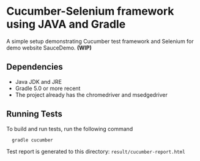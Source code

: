 
# Cucumber-Selenium framework using JAVA and Gradle
A simple setup demonstrating Cucumber test framework and Selenium for demo website SauceDemo. **(WIP)**


## Dependencies
* Java JDK and JRE
* Gradle 5.0 or more recent
* The project already has the chromedriver and msedgedriver


## Running Tests
To build and run tests, run the following command

```bash
  gradle cucumber
```
Test report is generated to this directory: `result/cucumber-report.html`

